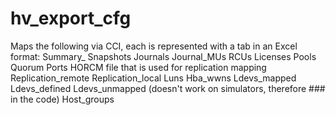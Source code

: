 # hv_export_cfg
Maps the following via CCI, each is represented with a tab in an Excel format:
Summary_<storage serial>
Snapshots
Journals
Journal_MUs
RCUs
Licenses
Pools
Quorum
Ports
HORCM file that is used for replication mapping
Replication_remote
Replication_local
Luns
Hba_wwns
Ldevs_mapped
Ldevs_defined
Ldevs_unmapped (doesn't work on simulators, therefore ### in the code)
Host_groups



